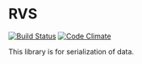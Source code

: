 RVS
========

[![Build Status](https://travis-ci.org/atpsoft/rvs.png)](https://travis-ci.org/atpsoft/rvs)
[![Code Climate](https://codeclimate.com/github/atpsoft/rvs.png)](https://codeclimate.com/github/atpsoft/rvs)

This library is for serialization of data.
